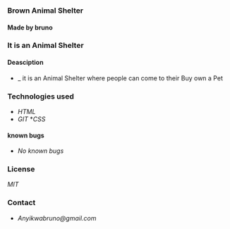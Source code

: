 ### Brown Animal Shelter
#### Made by bruno
### It is an Animal Shelter
#### Deasciption
*  _ it is an Animal Shelter where people can come to  their Buy own a Pet
### Technologies used
* _HTML_
* _GIT_
*_CSS_
#### known bugs
 * _No known bugs_
 ### License
 _MIT_
 ### Contact
 * _Anyikwabruno@gmail.com_